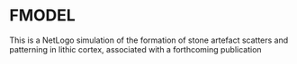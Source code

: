# FMODEL
This is a NetLogo simulation of the formation of stone artefact scatters and patterning in lithic cortex, associated with a forthcoming publication
